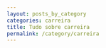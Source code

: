 ```yaml
---
layout: posts_by_category
categories: carreira
title: Tudo sobre carreira 
permalink: /category/carreira
---
```

